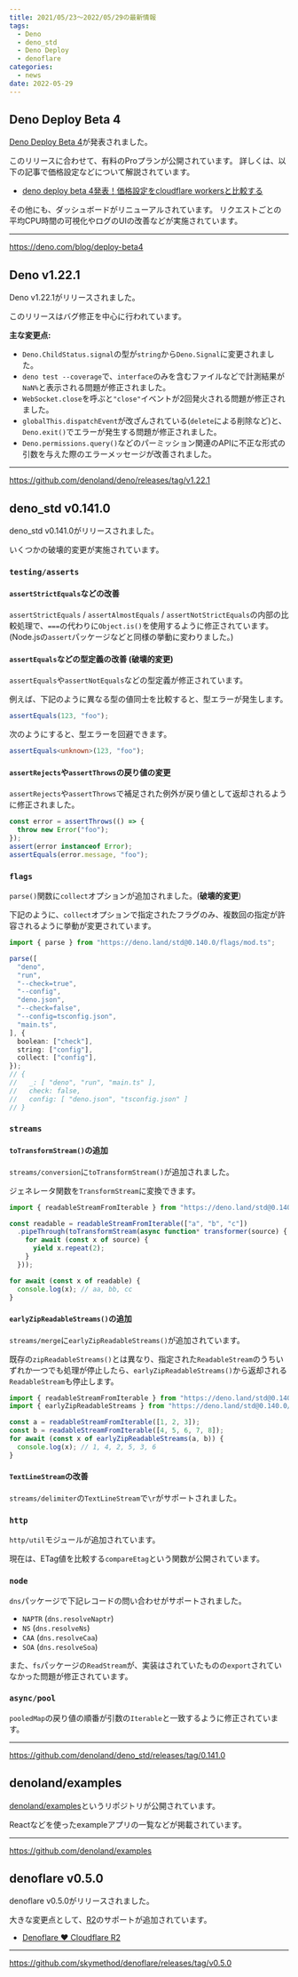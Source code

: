 ```yaml
---
title: 2021/05/23〜2022/05/29の最新情報
tags:
  - Deno
  - deno_std
  - Deno Deploy
  - denoflare
categories:
  - news
date: 2022-05-29
---
```


## Deno Deploy Beta 4

[Deno Deploy Beta 4](https://deno.com/blog/deploy-beta4)が発表されました。

このリリースに合わせて、有料のProプランが公開されています。
詳しくは、以下の記事で価格設定などについて解説されています。

- [deno deploy beta 4発表！価格設定をcloudflare workersと比較する](https://qiita.com/access3151fq/items/74597aedbb601d0d2fbd)

その他にも、ダッシュボードがリニューアルされています。
リクエストごとの平均CPU時間の可視化やログのUIの改善などが実施されています。

---

https://deno.com/blog/deploy-beta4

## Deno v1.22.1

Deno v1.22.1がリリースされました。

このリリースはバグ修正を中心に行われています。

**主な変更点:**

- `Deno.ChildStatus.signal`の型が`string`から`Deno.Signal`に変更されました。
- `deno test --coverage`で、`interface`のみを含むファイルなどで計測結果が`NaN%`と表示される問題が修正されました。
- `WebSocket.close`を呼ぶと`"close"`イベントが2回発火される問題が修正されました。
- `globalThis.dispatchEvent`が改ざんされている(`delete`による削除など)と、`Deno.exit()`でエラーが発生する問題が修正されました。
- `Deno.permissions.query()`などのパーミッション関連のAPIに不正な形式の引数を与えた際のエラーメッセージが改善されました。

---

https://github.com/denoland/deno/releases/tag/v1.22.1

## deno_std v0.141.0

deno_std v0.141.0がリリースされました。

いくつかの破壊的変更が実施されています。

### `testing/asserts`

#### `assertStrictEquals`などの改善

`assertStrictEquals` / `assertAlmostEquals` / `assertNotStrictEquals`の内部の比較処理で、`===`の代わりに`Object.is()`を使用するように修正されています。(Node.jsの`assert`パッケージなどと同様の挙動に変わりました。)

#### `assertEquals`などの型定義の改善 (**破壊的変更**)

`assertEquals`や`assertNotEquals`などの型定義が修正されています。

例えば、下記のように異なる型の値同士を比較すると、型エラーが発生します。

```js
assertEquals(123, "foo");
```

次のようにすると、型エラーを回避できます。

```ts
assertEquals<unknown>(123, "foo");
```

#### `assertRejects`や`assertThrows`の戻り値の変更

`assertRejects`や`assertThrows`で補足された例外が戻り値として返却されるように修正されました。

```ts
const error = assertThrows(() => {
  throw new Error("foo");
});
assert(error instanceof Error);
assertEquals(error.message, "foo");
```

### `flags`

`parse()`関数に`collect`オプションが追加されました。(**破壊的変更**)

下記のように、`collect`オプションで指定されたフラグのみ、複数回の指定が許容されるように挙動が変更されています。

```ts
import { parse } from "https://deno.land/std@0.140.0/flags/mod.ts";

parse([
  "deno",
  "run",
  "--check=true",
  "--config",
  "deno.json",
  "--check=false",
  "--config=tsconfig.json",
  "main.ts",
], {
  boolean: ["check"],
  string: ["config"],
  collect: ["config"],
});
// {
//   _: [ "deno", "run", "main.ts" ],
//   check: false,
//   config: [ "deno.json", "tsconfig.json" ]
// }
```

### `streams`

#### `toTransformStream()`の追加

`streams/conversion`に`toTransformStream()`が追加されました。

ジェネレータ関数を`TransformStream`に変換できます。

```ts
import { readableStreamFromIterable } from "https://deno.land/std@0.140.0/streams/conversion.ts";

const readable = readableStreamFromIterable(["a", "b", "c"])
  .pipeThrough(toTransformStream(async function* transformer(source) {
    for await (const x of source) {
      yield x.repeat(2);
    }
  }));

for await (const x of readable) {
  console.log(x); // aa, bb, cc
}
```

#### `earlyZipReadableStreams()`の追加

`streams/merge`に`earlyZipReadableStreams()`が追加されています。

既存の`zipReadableStreams()`とは異なり、指定された`ReadableStream`のうちいずれか一つでも処理が停止したら、`earlyZipReadableStreams()`から返却される`ReadableStream`も停止します。

```ts
import { readableStreamFromIterable } from "https://deno.land/std@0.140.0/streams/conversion.ts";
import { earlyZipReadableStreams } from "https://deno.land/std@0.140.0/streams/merge.ts";

const a = readableStreamFromIterable([1, 2, 3]);
const b = readableStreamFromIterable([4, 5, 6, 7, 8]);
for await (const x of earlyZipReadableStreams(a, b)) {
  console.log(x); // 1, 4, 2, 5, 3, 6
}
```

#### `TextLineStream`の改善

`streams/delimiter`の`TextLineStream`で`\r`がサポートされました。

### `http`

`http/util`モジュールが追加されています。

現在は、ETag値を比較する`compareEtag`という関数が公開されています。

### `node`

`dns`パッケージで下記レコードの問い合わせがサポートされました。

- `NAPTR` (`dns.resolveNaptr`)
- `NS` (`dns.resolveNs`)
- `CAA` (`dns.resolveCaa`)
- `SOA` (`dns.resolveSoa`)

また、`fs`パッケージの`ReadStream`が、実装はされていたものの`export`されていなかった問題が修正されています。

### `async/pool`

`pooledMap`の戻り値の順番が引数の`Iterable`と一致するように修正されています。

---

https://github.com/denoland/deno_std/releases/tag/0.141.0

## denoland/examples

[denoland/examples](https://github.com/denoland/examples)というリポジトリが公開されています。

Reactなどを使ったexampleアプリの一覧などが掲載されています。

---

https://github.com/denoland/examples

## denoflare v0.5.0

denoflare v0.5.0がリリースされました。

大きな変更点として、[R2](https://developers.cloudflare.com/r2/)のサポートが追加されています。

- [Denoflare ❤️ Cloudflare R2](https://github.com/skymethod/denoflare-docs/blob/7bde904b4662da1b6ef819698ab3d6f2a36cc9de/r2/index.md)

---

https://github.com/skymethod/denoflare/releases/tag/v0.5.0


